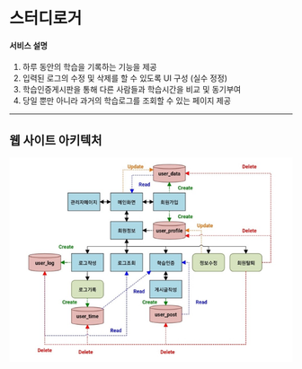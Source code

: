 # 스터디로거

#### 서비스 설명
1. 하루 동안의 학습을 기록하는 기능을 제공 
2. 입력된 로그의 수정 및 삭제를 할 수 있도록 UI 구성 (실수 정정) 
3. 학습인증게시판을 통해 다른 사람들과 학습시간을 비교 및 동기부여
4. 당일 뿐만 아니라 과거의 학습로그를 조회할 수 있는 페이지 제공

------



## 웹 사이트 아키텍처
![web_struct](https://github.com/DustinYook/JavaStudyLogger/blob/master/web_struct.PNG)

